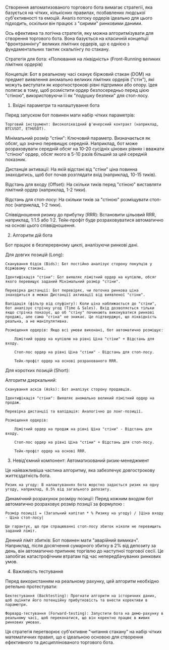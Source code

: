 Створення автоматизованого торгового бота вимагає стратегії, яка базується на чітких, кількісних правилах, позбавлених людської суб'єктивності та емоцій. Аналіз потоку ордерів ідеально для цього підходить, оскільки він працює з "сирими" ринковими даними.  

Ось ефективна та логічна стратегія, яку можна алгоритмізувати для створення торгового бота. Вона базується на класичній концепції "фронтраннінгу" великих лімітних ордерів, що є однією з фундаментальних тактик скальпінгу по стакану.  

Стратегія для бота: «Полювання на ліквідність» (Front-Running великих лімітних ордерів)

Концепція: Бот в реальному часі сканує біржовий стакан (DOM) на предмет виявлення аномально великих лімітних ордерів ("стін"), які можуть виступати як короткострокові рівні підтримки або опору. Ідея полягає в тому, щоб розмістити ордер безпосередньо перед цією "стіною", використовуючи її як "подушку безпеки" для стоп-лосу.  

1. Вхідні параметри та налаштування бота

Перед запуском бот повинен мати набір чітких параметрів:

    Торговий інструмент: Високоліквідний ф'ючерсний контракт (наприклад, BTCUSDT, ETHUSDT).   

Мінімальний розмір "стіни": Ключовий параметр. Визначається як обсяг, що значно перевищує середній. Наприклад, бот може розраховувати середній обсяг на 10-20 сусідніх цінових рівнях і вважати "стіною" ордер, обсяг якого в 5-10 разів більший за цей середній показник.

Дистанція активації: На якій відстані від "стіни" ціна повинна знаходитись, щоб бот почав розглядати вхід (наприклад, 10-15 тиків).

Відстань для входу (Offset): На скільки тиків перед "стіною" виставляти лімітний ордер (наприклад, 1-2 тики).

Відстань для стоп-лосу: На скільки тиків за "стіною" розміщувати стоп-лос (наприклад, 1-2 тики).

Співвідношення ризику до прибутку (RRR): Встановити цільовий RRR, наприклад, 1:1.5 або 1:2. Тейк-профіт буде розраховуватися автоматично на основі цього співвідношення.  

2. Алгоритм дій бота

Бот працює в безперервному циклі, аналізуючи ринкові дані.

Для довгих позицій (Long):

    Сканування бідів (Bids): Бот постійно аналізує сторону покупців у біржовому стакані.

    Ідентифікація "стіни": Бот виявляє лімітний ордер на купівлю, обсяг якого перевищує заданий Мінімальний розмір "стіни".

    Перевірка дистанції: Бот перевіряє, чи поточна ринкова ціна знаходиться в межах Дистанції активації від виявленої "стіни".

    Валідація (фільтр від спуфінгу): Коли ціна наближається до "стіни", бот аналізує стрічку угод (Time & Sales). Вхід дозволяється тільки якщо стрічка показує, що об "стіну" починають виконуватися ринкові продажі, але сама "стіна" не зникає. Це підтверджує, що ліквідність реальна, а не маніпулятивна.   

    Розміщення ордерів: Якщо всі умови виконані, бот автоматично розміщує:

        Лімітний ордер на купівлю на рівні Ціна "стіни" + Відстань для входу.

        Стоп-лос ордер на рівні Ціна "стіни" - Відстань для стоп-лосу.

        Тейк-профіт ордер на основі розрахованого RRR.

Для коротких позицій (Short):

Алгоритм дзеркальний:

    Сканування асків (Asks): Бот аналізує сторону продавців.

    Ідентифікація "стіни": Виявляє аномально великий лімітний ордер на продаж.

    Перевірка дистанції та валідація: Аналогічно до лонг-позиції.

    Розміщення ордерів:

        Лімітний ордер на продаж на рівні Ціна "стіни" - Відстань для входу.

        Стоп-лос ордер на рівні Ціна "стіни" + Відстань для стоп-лосу.

        Тейк-профіт ордер на основі RRR.

3. Невід'ємний компонент: Автоматизований ризик-менеджмент

Це найважливіша частина алгоритму, яка забезпечує довгострокову життєздатність бота.  

    Ризик на угоду: В налаштуваннях бота жорстко задається ризик на одну угоду, наприклад, 0.5% від загального депозиту.   

Динамічний розрахунок розміру позиції: Перед кожним входом бот автоматично розраховує розмір позиції за формулою :  

    Розмір позиції = (Загальний капітал * % Ризику на угоду) / |Ціна входу - Ціна стоп-лосу|

    Це гарантує, що при спрацюванні стоп-лосу збиток ніколи не перевищить заданий ліміт.

Денний ліміт збитків: Бот повинен мати "аварійний вимикач". Наприклад, після досягнення сумарного збитку в 2% від депозиту за день, він автоматично припиняє торгівлю до наступної торгової сесії. Це запобігає катастрофічним втратам під час непередбачуваних ринкових умов.  

4. Важливість тестування

Перед використанням на реальному рахунку, цей алгоритм необхідно ретельно протестувати:

    Бектестування (Backtesting): Прогнати алгоритм на історичних даних, щоб оцінити його потенційну прибутковість та внести корективи в параметри.

    Форвард-тестування (Forward-testing): Запустити бота на демо-рахунку в реальному часі, щоб переконатися, що він коректно працює в живих ринкових умовах.

Ця стратегія перетворює суб'єктивне "читання стакану" на набір чітких математичних правил, що є ідеальною основою для створення ефективного та дисциплінованого торгового бота.
